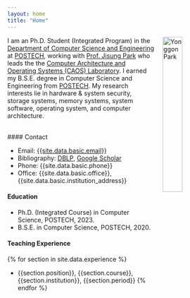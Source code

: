 ```yaml
---
layout: home
title: "Home"
---
```

<img align="right" style="width: 30%; padding-left: 3%;" src="{{ site.github.url }}/assets/img/ygpark.jpg" alt="Yonggon Park">

I am an Ph.D. Student (Integrated Program) in the [Department of Computer Science and Engineering](https://cse.postech.ac.kr) at [POSTECH](https://www.postech.ac.kr), working with [Prof. Jisung Park](https://jisung-park.github.io/) who leads the the [Computer Architecture and Operating Systems (CAOS) Laboratory](https://www.caos.postech.ac.kr/). I earned my B.S.E. degree in Computer Science and Engineering from [POSTECH](https://www.postech.ac.kr). My research interests lie in hardware & system security, storage systems, memory systems, system software, operating system, and computer architecture.

<br>
#### Contact

- Email: [{{site.data.basic.email}}](mailto:{{site.data.basic.email}})
- Bibliography: [DBLP](https://dblp.uni-trier.de/pid/123/2642-1.html), [Google Scholar](https://scholar.google.com/citations?user=1qw7AosAAAAJ&hl=en)
- Phone: {{site.data.basic.phone}}
- Office: {{site.data.basic.office}}, {{site.data.basic.institution_address}}

#### Education

- Ph.D. (Integrated Course) in Computer Science, POSTECH, 2023.
- B.S.E. in Computer Science, POSTECH, 2020.

#### Teaching Experience

{% for section in site.data.experience %} 
- {{section.position}}, {{section.course}}, {{section.institution}}, {{section.period}} {% endfor %}